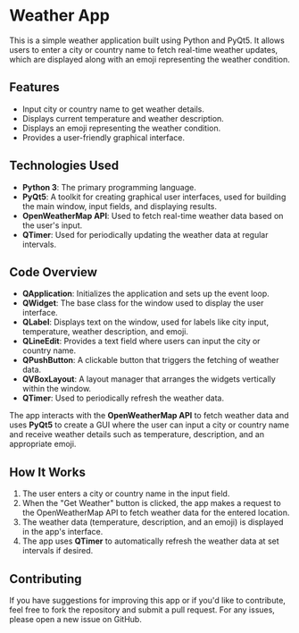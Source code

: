 # Weather App

This is a simple weather application built using Python and PyQt5. It allows users to enter a city or country name to fetch real-time weather updates, which are displayed along with an emoji representing the weather condition.

## Features

- Input city or country name to get weather details.
- Displays current temperature and weather description.
- Displays an emoji representing the weather condition.
- Provides a user-friendly graphical interface.

## Technologies Used

- **Python 3**: The primary programming language.
- **PyQt5**: A toolkit for creating graphical user interfaces, used for building the main window, input fields, and displaying results.
- **OpenWeatherMap API**: Used to fetch real-time weather data based on the user's input.
- **QTimer**: Used for periodically updating the weather data at regular intervals.
  
## Code Overview

- **QApplication**: Initializes the application and sets up the event loop.
- **QWidget**: The base class for the window used to display the user interface.
- **QLabel**: Displays text on the window, used for labels like city input, temperature, weather description, and emoji.
- **QLineEdit**: Provides a text field where users can input the city or country name.
- **QPushButton**: A clickable button that triggers the fetching of weather data.
- **QVBoxLayout**: A layout manager that arranges the widgets vertically within the window.
- **QTimer**: Used to periodically refresh the weather data.
  
The app interacts with the **OpenWeatherMap API** to fetch weather data and uses **PyQt5** to create a GUI where the user can input a city or country name and receive weather details such as temperature, description, and an appropriate emoji.

## How It Works

1. The user enters a city or country name in the input field.
2. When the "Get Weather" button is clicked, the app makes a request to the OpenWeatherMap API to fetch weather data for the entered location.
3. The weather data (temperature, description, and an emoji) is displayed in the app's interface.
4. The app uses **QTimer** to automatically refresh the weather data at set intervals if desired.

## Contributing

If you have suggestions for improving this app or if you'd like to contribute, feel free to fork the repository and submit a pull request. For any issues, please open a new issue on GitHub.
